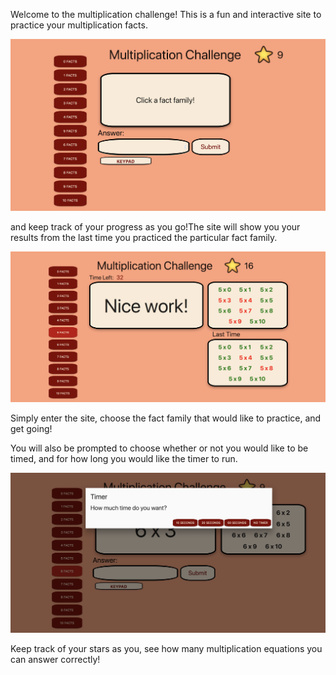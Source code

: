 Welcome to the multiplication challenge! This is a fun and interactive site to practice your multiplication facts.

![Example](./homepage.png)

and keep track of your progress as you go!The site will show you your results from the last time you practiced the particular fact family.

![Example](./results-example.png)

Simply enter the site, choose the fact family that would like to practice, and get going! 

You will also be prompted to choose whether or not you would like to be timed, and for how long you would like the timer to run.

![Example](./timer-screenshot.png)

Keep track of your stars as you, see how many multiplication equations you can answer correctly!


